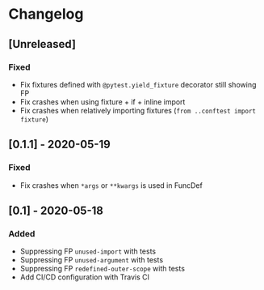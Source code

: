 # Changelog

## [Unreleased]
### Fixed
- Fix fixtures defined with `@pytest.yield_fixture` decorator still showing FP
- Fix crashes when using fixture + if + inline import
- Fix crashes when relatively importing fixtures (`from ..conftest import fixture`)

## [0.1.1] - 2020-05-19
### Fixed
- Fix crashes when `*args` or `**kwargs` is used in FuncDef

## [0.1] - 2020-05-18
### Added
- Suppressing FP `unused-import` with tests
- Suppressing FP `unused-argument` with tests
- Suppressing FP `redefined-outer-scope` with tests
- Add CI/CD configuration with Travis CI
